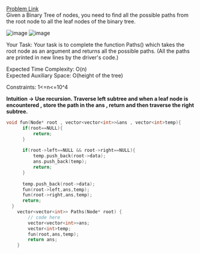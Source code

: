 [Problem Link](https://www.geeksforgeeks.org/problems/root-to-leaf-paths/1)<br>
Given a Binary Tree of nodes, you need to find all the possible paths from the root node to all the leaf nodes of the binary tree.<br>

![image](https://github.com/akscpp/GeeksforGeeks_POTD/assets/129672950/ed75ff89-d338-47ce-a454-32d8358414e7)
![image](https://github.com/akscpp/GeeksforGeeks_POTD/assets/129672950/5e8921c4-187a-45f0-b84b-1f4c2ed351af)

Your Task:
Your task is to complete the function Paths() which takes the root node as an argument and returns all the possible paths. (All the paths are printed in new lines by the driver's code.)<br>

Expected Time Complexity: O(n)<br>
Expected Auxiliary Space: O(height of the tree)<br>

Constraints:
1<=n<=10^4<br>

__Intuition -> Use recursion. Traverse left subtree and when a leaf node is encountered , store the path in the ans , return and then traverse the right subtree.__

```C++
void fun(Node* root , vector<vector<int>>&ans , vector<int>temp){
      if(root==NULL){
          return;
      }
      
      if(root->left==NULL && root->right==NULL){
          temp.push_back(root->data);
          ans.push_back(temp);
          return;
      }
      
      temp.push_back(root->data);
      fun(root->left,ans,temp);
      fun(root->right,ans,temp);
      return;
  }
    vector<vector<int>> Paths(Node* root) {
        // code here
        vector<vector<int>>ans;
        vector<int>temp;
        fun(root,ans,temp);
        return ans;
    }
```
